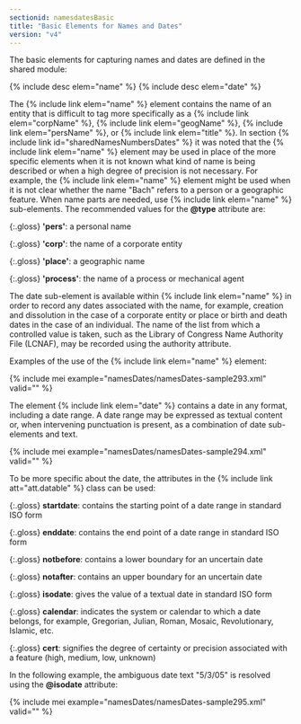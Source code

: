 ```yaml
---
sectionid: namesdatesBasic
title: "Basic Elements for Names and Dates"
version: "v4"
---
```


The basic elements for capturing names and dates are defined in the shared module:

{% include desc elem="name" %}
{% include desc elem="date" %}

The {% include link elem="name" %} element contains the name of an entity that is difficult to tag more specifically as a {% include link elem="corpName" %}, {% include link elem="geogName" %}, {% include link elem="persName" %}, or {% include link elem="title" %}. In section {% include link id="sharedNamesNumbersDates" %} it was noted that the {% include link elem="name" %} element may be used in place of the more specific elements when it is not known what kind of name is being described or when a high degree of precision is not necessary. For example, the {% include link elem="name" %} element might be used when it is not clear whether the name "Bach" refers to a person or a geographic feature. When name parts are needed, use {% include link elem="name" %} sub-elements. The recommended values for the **@type** attribute are:

{:.gloss}
**'pers'**: a personal name

{:.gloss}
**'corp'**: the name of a corporate entity

{:.gloss}
**'place'**: a geographic name

{:.gloss}
**'process'**: the name of a process or mechanical agent

The date sub-element is available within {% include link elem="name" %} in order to record any dates associated with the name, for example, creation and dissolution in the case of a corporate entity or place or birth and death dates in the case of an individual. The name of the list from which a controlled value is taken, such as the Library of Congress Name Authority File (LCNAF), may be recorded using the authority attribute.

Examples of the use of the {% include link elem="name" %} element:

{% include mei example="namesDates/namesDates-sample293.xml" valid="" %}

The element {% include link elem="date" %} contains a date in any format, including a date range. A date range may be expressed as textual content or, when intervening punctuation is present, as a combination of date sub-elements and text.

{% include mei example="namesDates/namesDates-sample294.xml" valid="" %}

To be more specific about the date, the attributes in the {% include link att="att.datable" %} class can be used:

{:.gloss}
**startdate**: contains the starting point of a date range in standard ISO form

{:.gloss}
**enddate**: contains the end point of a date range in standard ISO form

{:.gloss}
**notbefore**: contains a lower boundary for an uncertain date

{:.gloss}
**notafter**: contains an upper boundary for an uncertain date

{:.gloss}
**isodate**: gives the value of a textual date in standard ISO form

{:.gloss}
**calendar**: indicates the system or calendar to which a date belongs, for example, Gregorian, Julian, Roman, Mosaic, Revolutionary, Islamic, etc.

{:.gloss}
**cert**: signifies the degree of certainty or precision associated with a feature (high, medium, low, unknown)

In the following example, the ambiguous date text "5/3/05" is resolved using the **@isodate** attribute:

{% include mei example="namesDates/namesDates-sample295.xml" valid="" %}
